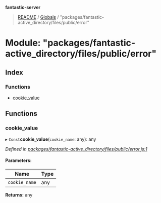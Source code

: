 **fantastic-server**

> [README](../README.md) / [Globals](../globals.md) / "packages/fantastic-active_directory/files/public/error"

# Module: "packages/fantastic-active_directory/files/public/error"

## Index

### Functions

* [cookie\_value](_packages_fantastic_active_directory_files_public_error_.md#cookie_value)

## Functions

### cookie\_value

▸ `Const`**cookie_value**(`cookie_name`: any): any

*Defined in [packages/fantastic-active_directory/files/public/error.js:1](https://github.com/besimorhino/project-fantastic/blob/af5d0de/packages/fantastic-active_directory/files/public/error.js#L1)*

#### Parameters:

Name | Type |
------ | ------ |
`cookie_name` | any |

**Returns:** any
